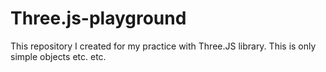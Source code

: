 # Three.js-playground

This repository I created for my practice with Three.JS library. This is only simple objects etc. etc.
